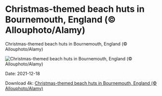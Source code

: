 # Christmas-themed beach huts in Bournemouth, England (© Allouphoto/Alamy)

Christmas-themed beach huts in Bournemouth, England (© Allouphoto/Alamy)

![Christmas-themed beach huts in Bournemouth, England (© Allouphoto/Alamy)](https://bing.com/th?id=OHR.XmasBeachHuts_EN-US1205413660_UHD.jpg&w=1024&h=576)

Date: 2021-12-18

Download 4k: [Christmas-themed beach huts in Bournemouth, England (© Allouphoto/Alamy)](https://bing.com/th?id=OHR.XmasBeachHuts_EN-US1205413660_UHD.jpg)

